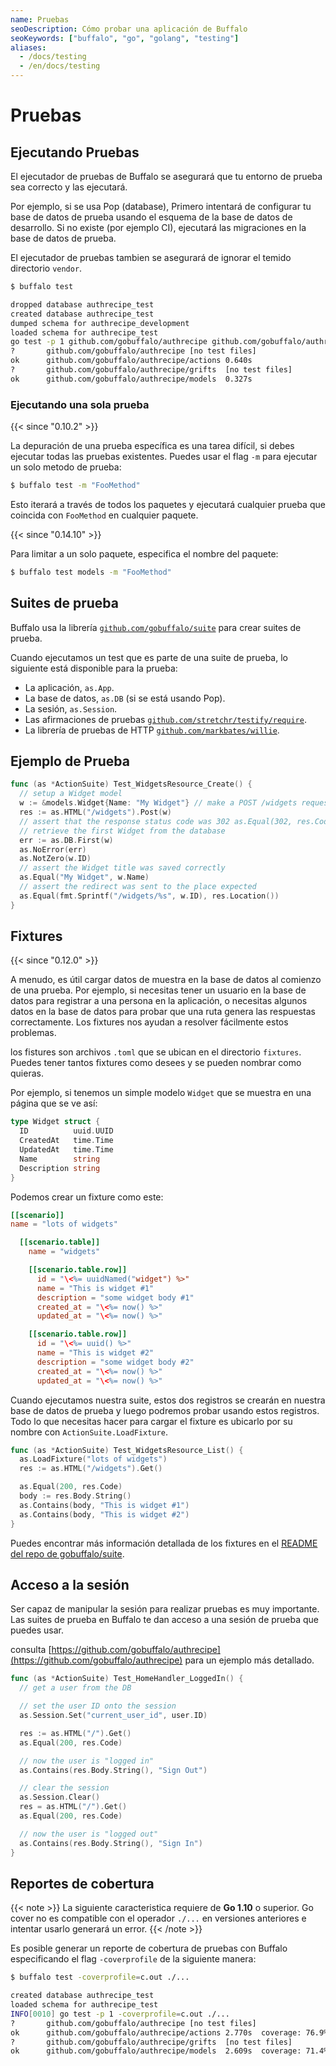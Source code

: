 ```yaml
---
name: Pruebas
seoDescription: Cómo probar una aplicación de Buffalo
seoKeywords: ["buffalo", "go", "golang", "testing"]
aliases:
  - /docs/testing
  - /en/docs/testing
---
```


# Pruebas

## Ejecutando Pruebas

El ejecutador de pruebas de Buffalo se asegurará que tu entorno de prueba sea correcto y las ejecutará.

Por ejemplo, si se usa Pop (database), Primero intentará de configurar tu base de datos de prueba usando el esquema de la base de datos de desarrollo. Si no existe (por ejemplo CI), ejecutará las migraciones en la base de datos de prueba.

El ejecutador de pruebas tambien se asegurará de ignorar el temido directorio `vendor`.

```bash
$ buffalo test

dropped database authrecipe_test
created database authrecipe_test
dumped schema for authrecipe_development
loaded schema for authrecipe_test
go test -p 1 github.com/gobuffalo/authrecipe github.com/gobuffalo/authrecipe/actions github.com/gobuffalo/authrecipe/grifts github.com/gobuffalo/authrecipe/models
?   	github.com/gobuffalo/authrecipe	[no test files]
ok  	github.com/gobuffalo/authrecipe/actions	0.640s
?   	github.com/gobuffalo/authrecipe/grifts	[no test files]
ok  	github.com/gobuffalo/authrecipe/models	0.327s
```

### Ejecutando una sola prueba

{{< since "0.10.2" >}}

La depuración de una prueba específica es una tarea difícil, si debes ejecutar todas las pruebas existentes. Puedes usar el flag `-m` para ejecutar un solo metodo de prueba:
```bash
$ buffalo test -m "FooMethod"
```

Esto iterará a través de todos los paquetes y ejecutará cualquier prueba que coincida con `FooMethod` en cualquier paquete.

{{< since "0.14.10" >}}

Para limitar a un solo paquete, especifica el nombre del paquete:

```bash
$ buffalo test models -m "FooMethod"
```

## Suites de prueba

Buffalo usa la librería [`github.com/gobuffalo/suite`](https://github.com/gobuffalo/suite) para crear suites de prueba.

Cuando ejecutamos un test que es parte de una suite de prueba, lo siguiente está disponible para la prueba:

* La aplicación, `as.App`.
* La base de datos, `as.DB` (si se está usando Pop).
* La sesión, `as.Session`.
* Las afirmaciones de pruebas [`github.com/stretchr/testify/require`](https://github.com/stretchr/testify).
* La librería de pruebas de HTTP [`github.com/markbates/willie`](https://github.com/markbates/willie).

## Ejemplo de Prueba

```go
func (as *ActionSuite) Test_WidgetsResource_Create() {
  // setup a Widget model
  w := &models.Widget{Name: "My Widget"} // make a POST /widgets request
  res := as.HTML("/widgets").Post(w)
  // assert that the response status code was 302 as.Equal(302, res.Code)
  // retrieve the first Widget from the database
  err := as.DB.First(w)
  as.NoError(err)
  as.NotZero(w.ID)
  // assert the Widget title was saved correctly
  as.Equal("My Widget", w.Name)
  // assert the redirect was sent to the place expected
  as.Equal(fmt.Sprintf("/widgets/%s", w.ID), res.Location())
}
```

## Fixtures

{{< since "0.12.0" >}}

A menudo, es útil cargar datos de muestra en la base de datos al comienzo de una prueba. Por ejemplo, si necesitas tener un usuario en la base de datos para registrar a una persona en la aplicación, o necesitas algunos datos en la base de datos para probar que una ruta genera las respuestas correctamente. Los fixtures nos ayudan a resolver fácilmente estos problemas.

los fistures son archivos `.toml` que se ubican en el directorio `fixtures`. Puedes tener tantos fixtures como desees y se pueden nombrar como quieras.

Por ejemplo, si tenemos un simple modelo `Widget` que se muestra en una página que se ve así:

```go
type Widget struct {
  ID          uuid.UUID
  CreatedAt   time.Time
  UpdatedAt   time.Time
  Name        string
  Description string
}
```

Podemos crear un fixture como este:

```toml
[[scenario]]
name = "lots of widgets"

  [[scenario.table]]
    name = "widgets"

    [[scenario.table.row]]
      id = "\<%= uuidNamed("widget") %>"
      name = "This is widget #1"
      description = "some widget body #1"
      created_at = "\<%= now() %>"
      updated_at = "\<%= now() %>"

    [[scenario.table.row]]
      id = "\<%= uuid() %>"
      name = "This is widget #2"
      description = "some widget body #2"
      created_at = "\<%= now() %>"
      updated_at = "\<%= now() %>"
```

Cuando ejecutamos nuestra suite, estos dos registros se crearán en nuestra base de datos de prueba y luego podremos probar usando estos registros.
Todo lo que necesitas hacer para cargar el fixture es ubicarlo por su nombre con `ActionSuite.LoadFixture`.

```go
func (as *ActionSuite) Test_WidgetsResource_List() {
  as.LoadFixture("lots of widgets")
  res := as.HTML("/widgets").Get()

  as.Equal(200, res.Code)
  body := res.Body.String()
  as.Contains(body, "This is widget #1")
  as.Contains(body, "This is widget #2")
}
```

Puedes encontrar más información detallada de los fixtures en el [README del repo de gobuffalo/suite](https://github.com/gobuffalo/suite#fixtures-test-data).

## Acceso a la sesión

Ser capaz de manipular la sesión para realizar pruebas es muy importante. Las suites de prueba en Buffalo te dan acceso a una sesión de prueba que puedes usar.

consulta [https://github.com/gobuffalo/authrecipe](https://github.com/gobuffalo/authrecipe) para un ejemplo más detallado.

```go
func (as *ActionSuite) Test_HomeHandler_LoggedIn() {
  // get a user from the DB

  // set the user ID onto the session
  as.Session.Set("current_user_id", user.ID)

  res := as.HTML("/").Get()
  as.Equal(200, res.Code)

  // now the user is "logged in"
  as.Contains(res.Body.String(), "Sign Out")

  // clear the session
  as.Session.Clear()
  res = as.HTML("/").Get()
  as.Equal(200, res.Code)

  // now the user is "logged out"
  as.Contains(res.Body.String(), "Sign In")
}
```

## Reportes de cobertura

{{< note >}}
La siguiente caracteristica requiere de **Go 1.10** o superior.
Go cover no es compatible con el operador `./...` en versiones anteriores e intentar usarlo generará un error.
{{< /note >}}

Es posible generar un reporte de cobertura de pruebas con Buffalo especificando el flag `-coverprofile` de la siguiente manera:

```bash
$ buffalo test -coverprofile=c.out ./...

created database authrecipe_test
loaded schema for authrecipe_test
INFO[0010] go test -p 1 -coverprofile=c.out ./...
?       github.com/gobuffalo/authrecipe [no test files]
ok      github.com/gobuffalo/authrecipe/actions 2.770s  coverage: 76.9% of statements
?       github.com/gobuffalo/authrecipe/grifts  [no test files]
ok      github.com/gobuffalo/authrecipe/models  2.609s  coverage: 71.4% of statements
```
